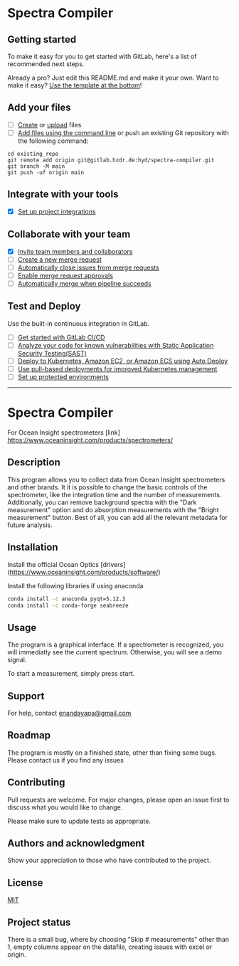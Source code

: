# Spectra Compiler



## Getting started

To make it easy for you to get started with GitLab, here's a list of recommended next steps.

Already a pro? Just edit this README.md and make it your own. Want to make it easy? [Use the template at the bottom](#editing-this-readme)!

## Add your files

- [ ] [Create](https://docs.gitlab.com/ee/user/project/repository/web_editor.html#create-a-file) or [upload](https://docs.gitlab.com/ee/user/project/repository/web_editor.html#upload-a-file) files
- [ ] [Add files using the command line](https://docs.gitlab.com/ee/gitlab-basics/add-file.html#add-a-file-using-the-command-line) or push an existing Git repository with the following command:

```
cd existing_repo
git remote add origin git@gitlab.hzdr.de:hyd/spectra-compiler.git
git branch -M main
git push -uf origin main
```

## Integrate with your tools

- [x] [Set up project integrations](https://gitlab.hzdr.de/hyd/spectra-compiler/-/settings/integrations)

## Collaborate with your team

- [x] [Invite team members and collaborators](https://docs.gitlab.com/ee/user/project/members/)
- [ ] [Create a new merge request](https://docs.gitlab.com/ee/user/project/merge_requests/creating_merge_requests.html)
- [ ] [Automatically close issues from merge requests](https://docs.gitlab.com/ee/user/project/issues/managing_issues.html#closing-issues-automatically)
- [ ] [Enable merge request approvals](https://docs.gitlab.com/ee/user/project/merge_requests/approvals/)
- [ ] [Automatically merge when pipeline succeeds](https://docs.gitlab.com/ee/user/project/merge_requests/merge_when_pipeline_succeeds.html)

## Test and Deploy

Use the built-in continuous integration in GitLab.

- [ ] [Get started with GitLab CI/CD](https://docs.gitlab.com/ee/ci/quick_start/index.html)
- [ ] [Analyze your code for known vulnerabilities with Static Application Security Testing(SAST)](https://docs.gitlab.com/ee/user/application_security/sast/)
- [ ] [Deploy to Kubernetes, Amazon EC2, or Amazon ECS using Auto Deploy](https://docs.gitlab.com/ee/topics/autodevops/requirements.html)
- [ ] [Use pull-based deployments for improved Kubernetes management](https://docs.gitlab.com/ee/user/clusters/agent/)
- [ ] [Set up protected environments](https://docs.gitlab.com/ee/ci/environments/protected_environments.html)

***



# Spectra Compiler
For Ocean Insight spectrometers [link] https://www.oceaninsight.com/products/spectrometers/

## Description
This program allows you to collect data from Ocean Insight spectrometers and other brands. 
It it is possible to change the basic controls of the spectrometer, like the integration time and the number of measurements.
Additionally, you can remove background spectra with the "Dark measurement" option and do absorption measurements with the "Bright measurement" button.
Best of all, you can add all the relevant metadata for future analysis.

## Installation
Install the official Ocean Optics [drivers] (https://www.oceaninsight.com/products/software/)

Install the following libraries if using anaconda

```bash
conda install -c anaconda pyqt=5.12.3
conda install -c conda-forge seabreeze
```

## Usage
The program is a graphical interface. If a spectrometer is recognized, you will immediatly see the current spectrum. Otherwise, you will see a demo signal.

To start a measurement, simply press start.

## Support
For help, contact enandayapa@gmail.com

## Roadmap
The program is mostly on a finished state, other than fixing some bugs. 
Please contact us if you find any issues

## Contributing
Pull requests are welcome. For major changes, please open an issue first to discuss what you would like to change.

Please make sure to update tests as appropriate.

## Authors and acknowledgment
Show your appreciation to those who have contributed to the project.

## License
[MIT](https://choosealicense.com/licenses/mit/)

## Project status
There is a small bug, where by choosing "Skip # measurements" other than 1, empty columns appear on the datafile, creating issues with excel or origin.
